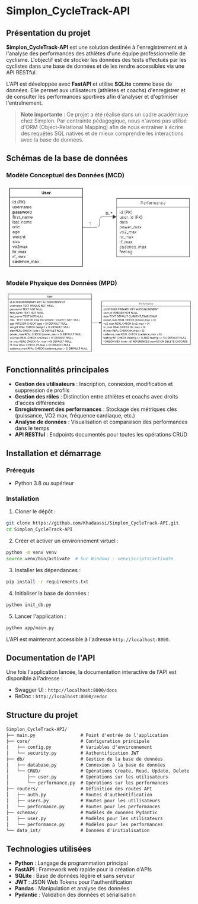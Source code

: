 # Simplon_CycleTrack-API

## Présentation du projet

**Simplon_CycleTrack-API** est une solution destinée à l'enregistrement et à l'analyse des performances des athlètes d'une équipe professionnelle de cyclisme. L'objectif est de stocker les données des tests effectués par les cyclistes dans une base de données et de les rendre accessibles via une API RESTful.

L'API est développée avec **FastAPI** et utilise **SQLite** comme base de données. Elle permet aux utilisateurs (athlètes et coachs) d'enregistrer et de consulter les performances sportives afin d'analyser et d'optimiser l'entraînement.

> **Note importante** : Ce projet a été réalisé dans un cadre académique chez Simplon. Par contrainte pédagogique, nous n'avons pas utilisé d'ORM (Object-Relational Mapping) afin de nous entraîner à écrire des requêtes SQL natives et de mieux comprendre les interactions avec la base de données.

## Schémas de la base de données

### Modèle Conceptuel des Données (MCD)
![Modèle Conceptuel des Données](media/MLD.png)

### Modèle Physique des Données (MPD)
![Modèle Logique des Données](media/MPD.png)

## Fonctionnalités principales

- **Gestion des utilisateurs** : Inscription, connexion, modification et suppression de profils
- **Gestion des rôles** : Distinction entre athlètes et coachs avec droits d'accès différenciés
- **Enregistrement des performances** : Stockage des métriques clés (puissance, VO2 max, fréquence cardiaque, etc.)
- **Analyse de données** : Visualisation et comparaison des performances dans le temps
- **API RESTful** : Endpoints documentés pour toutes les opérations CRUD

## Installation et démarrage

### Prérequis
- Python 3.8 ou supérieur

### Installation

1. Cloner le dépôt :
```bash
git clone https://github.com/Khadaassi/Simplon_CycleTrack-API.git
cd Simplon_CycleTrack-API
```

2. Créer et activer un environnement virtuel :
```bash
python -m venv venv
source venv/bin/activate  # Sur Windows : venv\Scripts\activate
```

3. Installer les dépendances :
```bash
pip install -r requirements.txt
```

4. Initialiser la base de données :
```bash
python init_db.py
```

5. Lancer l'application :
```bash
python app/main.py
```

L'API est maintenant accessible à l'adresse `http://localhost:8000`.

## Documentation de l'API

Une fois l'application lancée, la documentation interactive de l'API est disponible à l'adresse :
- Swagger UI : `http://localhost:8000/docs`
- ReDoc : `http://localhost:8000/redoc`

## Structure du projet

```
Simplon_CycleTrack-API/
├── main.py                 # Point d'entrée de l'application
├── core/                   # Configuration principale
│   ├── config.py           # Variables d'environnement
│   └── security.py         # Authentification JWT
├── db/                     # Gestion de la base de données
│   ├── database.py         # Connexion à la base de données
│   └── CRUD/               # Opérations Create, Read, Update, Delete
│       ├── user.py         # Opérations sur les utilisateurs
│       └── performance.py  # Opérations sur les performances
├── routers/                # Définition des routes API
│   ├── auth.py             # Routes d'authentification
│   ├── users.py            # Routes pour les utilisateurs
│   └── performance.py      # Routes pour les performances
├── schemas/                # Modèles de données Pydantic
│   ├── user.py             # Modèles pour les utilisateurs
│   └── performance.py      # Modèles pour les performances
└── data_int/               # Données d'initialisation
```

## Technologies utilisées

- **Python** : Langage de programmation principal
- **FastAPI** : Framework web rapide pour la création d'APIs
- **SQLite** : Base de données légère et sans serveur
- **JWT** : JSON Web Tokens pour l'authentification
- **Pandas** : Manipulation et analyse des données
- **Pydantic** : Validation des données et sérialisation

